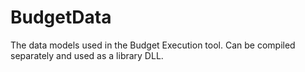 # BudgetData
The data models used in the Budget Execution tool. Can be compiled separately and used as a library DLL.
